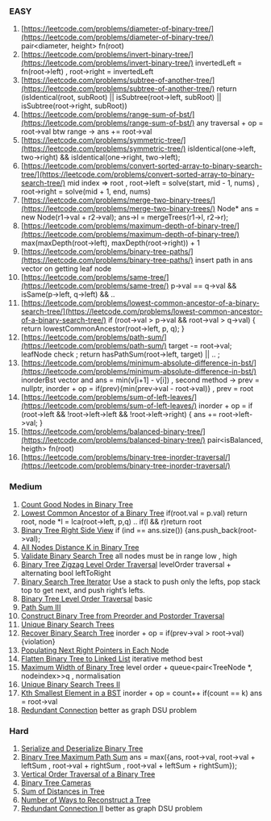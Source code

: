 ### EASY
1. [https://leetcode.com/problems/diameter-of-binary-tree/](https://leetcode.com/problems/diameter-of-binary-tree/) pair<diameter, height> fn(root)
2. [https://leetcode.com/problems/invert-binary-tree/](https://leetcode.com/problems/invert-binary-tree/) invertedLeft = fn(root->left) , root->right = invertedLeft
3. [https://leetcode.com/problems/subtree-of-another-tree/](https://leetcode.com/problems/subtree-of-another-tree/) return (isIdentical(root, subRoot) || isSubtree(root->left, subRoot) || isSubtree(root->right, subRoot))
4. [https://leetcode.com/problems/range-sum-of-bst/](https://leetcode.com/problems/range-sum-of-bst/) any traversal + op = root->val btw range -> ans += root->val
5. [https://leetcode.com/problems/symmetric-tree/](https://leetcode.com/problems/symmetric-tree/) isIdentical(one->left, two->right) && isIdentical(one->right, two->left);
6. [https://leetcode.com/problems/convert-sorted-array-to-binary-search-tree/](https://leetcode.com/problems/convert-sorted-array-to-binary-search-tree/) mid index => root , root->left = solve(start, mid - 1, nums) , root->right = solve(mid + 1, end, nums)
7. [https://leetcode.com/problems/merge-two-binary-trees/](https://leetcode.com/problems/merge-two-binary-trees/) Node* ans = new Node(r1->val + r2->val);
        ans->l = mergeTrees(r1->l, r2->r);
8. [https://leetcode.com/problems/maximum-depth-of-binary-tree/](https://leetcode.com/problems/maximum-depth-of-binary-tree/) max(maxDepth(root->left), maxDepth(root->right)) + 1
9. [https://leetcode.com/problems/binary-tree-paths/](https://leetcode.com/problems/binary-tree-paths/) insert path in ans vector on getting leaf node 
10. [https://leetcode.com/problems/same-tree/](https://leetcode.com/problems/same-tree/) p->val == q->val && isSame(p->left, q->left) && ..
11. [https://leetcode.com/problems/lowest-common-ancestor-of-a-binary-search-tree/](https://leetcode.com/problems/lowest-common-ancestor-of-a-binary-search-tree/) if (root->val > p->val && root->val > q->val) { return lowestCommonAncestor(root->left, p, q); }
12. [https://leetcode.com/problems/path-sum/](https://leetcode.com/problems/path-sum/) target -= root->val; leafNode check ; return hasPathSum(root->left, target) || .. ;
13. [https://leetcode.com/problems/minimum-absolute-difference-in-bst/](https://leetcode.com/problems/minimum-absolute-difference-in-bst/) inorderBst vector and ans = min(v[i+1] - v[i]) , second method -> prev = nullptr, inorder + op = if(prev){min(prev->val - root->val)} , prev = root 
14. [https://leetcode.com/problems/sum-of-left-leaves/](https://leetcode.com/problems/sum-of-left-leaves/) inorder + op = if (root->left && !root->left->left && !root->left->right) { ans += root->left->val; }
15. [https://leetcode.com/problems/balanced-binary-tree/](https://leetcode.com/problems/balanced-binary-tree/)  pair<isBalanced, heigth> fn(root)
16. [https://leetcode.com/problems/binary-tree-inorder-traversal/](https://leetcode.com/problems/binary-tree-inorder-traversal/)

### Medium
1. [Count Good Nodes in Binary Tree](https://leetcode.com/problems/count-good-nodes-in-binary-tree/)
2. [Lowest Common Ancestor of a Binary Tree](https://leetcode.com/problems/lowest-common-ancestor-of-a-binary-tree/) if(root.val = p.val) return root, node *l = lca(root->left, p,q) .. if(l && r)return root
3. [Binary Tree Right Side View](https://leetcode.com/problems/binary-tree-right-side-view/) if (ind == ans.size()) {ans.push_back(root->val);
4. [All Nodes Distance K in Binary Tree](https://leetcode.com/problems/all-nodes-distance-k-in-binary-tree/)
5. [Validate Binary Search Tree](https://leetcode.com/problems/validate-binary-search-tree/) all nodes must be in range low , high
6. [Binary Tree Zigzag Level Order Traversal](https://leetcode.com/problems/binary-tree-zigzag-level-order-traversal/) levelOrder traversal + alternating bool leftToRight
7. [Binary Search Tree Iterator](https://leetcode.com/problems/binary-search-tree-iterator/) Use a stack to push only the lefts, pop stack top to get next, and push right’s lefts.
8. [Binary Tree Level Order Traversal](https://leetcode.com/problems/binary-tree-level-order-traversal/) basic
9. [Path Sum III](https://leetcode.com/problems/path-sum-iii/)
10. [Construct Binary Tree from Preorder and Postorder Traversal](https://leetcode.com/problems/construct-binary-tree-from-preorder-and-postorder-traversal/)
11. [Unique Binary Search Trees](https://leetcode.com/problems/unique-binary-search-trees/)
12. [Recover Binary Search Tree](https://leetcode.com/problems/recover-binary-search-tree/) inorder + op = if(prev->val > root->val){violation}
13. [Populating Next Right Pointers in Each Node](https://leetcode.com/problems/populating-next-right-pointers-in-each-node/)
14. [Flatten Binary Tree to Linked List](https://leetcode.com/problems/flatten-binary-tree-to-linked-list/) iterative method best
15. [Maximum Width of Binary Tree](https://leetcode.com/problems/maximum-width-of-binary-tree/) level order + queue<pair<TreeNode *, nodeindex>>q , normalisation
16. [Unique Binary Search Trees II](https://leetcode.com/problems/unique-binary-search-trees-ii/)
17. [Kth Smallest Element in a BST](https://leetcode.com/problems/kth-smallest-element-in-a-bst/) inorder + op = count++ if(count == k) ans = root->val
18. [Redundant Connection](https://leetcode.com/problems/redundant-connection/) better as graph DSU problem 
 
### Hard 
1. [Serialize and Deserialize Binary Tree](https://leetcode.com/problems/serialize-and-deserialize-binary-tree/)
2. [Binary Tree Maximum Path Sum](https://leetcode.com/problems/binary-tree-maximum-path-sum/)  ans = max({ans, root->val, root->val + leftSum , root->val + rightSum , root->val + leftSum + rightSum});
3. [Vertical Order Traversal of a Binary Tree](https://leetcode.com/problems/vertical-order-traversal-of-a-binary-tree/)
4. [Binary Tree Cameras](https://leetcode.com/problems/binary-tree-cameras/)
5. [Sum of Distances in Tree](https://leetcode.com/problems/sum-of-distances-in-tree/)
6. [Number of Ways to Reconstruct a Tree](https://leetcode.com/problems/number-of-ways-to-reconstruct-a-tree/)
7. [Redundant Connection II](https://leetcode.com/problems/redundant-connection-ii/) better as graph DSU problem 
